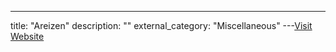---
title: "Areizen"
description: ""
external_category: "Miscellaneous"
---[Visit Website](https://github.com/Areizen)

